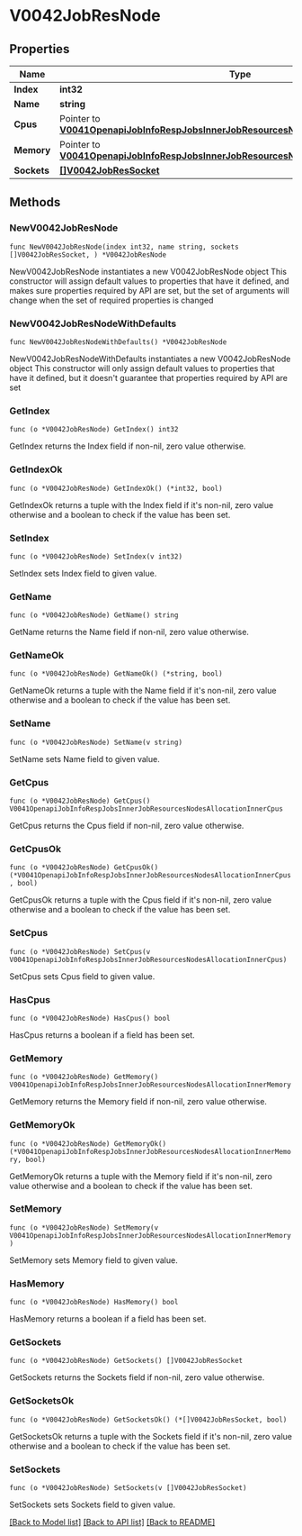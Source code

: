 # V0042JobResNode

## Properties

Name | Type | Description | Notes
------------ | ------------- | ------------- | -------------
**Index** | **int32** | Node index | 
**Name** | **string** | Node name | 
**Cpus** | Pointer to [**V0041OpenapiJobInfoRespJobsInnerJobResourcesNodesAllocationInnerCpus**](V0041OpenapiJobInfoRespJobsInnerJobResourcesNodesAllocationInnerCpus.md) |  | [optional] 
**Memory** | Pointer to [**V0041OpenapiJobInfoRespJobsInnerJobResourcesNodesAllocationInnerMemory**](V0041OpenapiJobInfoRespJobsInnerJobResourcesNodesAllocationInnerMemory.md) |  | [optional] 
**Sockets** | [**[]V0042JobResSocket**](V0042JobResSocket.md) |  | 

## Methods

### NewV0042JobResNode

`func NewV0042JobResNode(index int32, name string, sockets []V0042JobResSocket, ) *V0042JobResNode`

NewV0042JobResNode instantiates a new V0042JobResNode object
This constructor will assign default values to properties that have it defined,
and makes sure properties required by API are set, but the set of arguments
will change when the set of required properties is changed

### NewV0042JobResNodeWithDefaults

`func NewV0042JobResNodeWithDefaults() *V0042JobResNode`

NewV0042JobResNodeWithDefaults instantiates a new V0042JobResNode object
This constructor will only assign default values to properties that have it defined,
but it doesn't guarantee that properties required by API are set

### GetIndex

`func (o *V0042JobResNode) GetIndex() int32`

GetIndex returns the Index field if non-nil, zero value otherwise.

### GetIndexOk

`func (o *V0042JobResNode) GetIndexOk() (*int32, bool)`

GetIndexOk returns a tuple with the Index field if it's non-nil, zero value otherwise
and a boolean to check if the value has been set.

### SetIndex

`func (o *V0042JobResNode) SetIndex(v int32)`

SetIndex sets Index field to given value.


### GetName

`func (o *V0042JobResNode) GetName() string`

GetName returns the Name field if non-nil, zero value otherwise.

### GetNameOk

`func (o *V0042JobResNode) GetNameOk() (*string, bool)`

GetNameOk returns a tuple with the Name field if it's non-nil, zero value otherwise
and a boolean to check if the value has been set.

### SetName

`func (o *V0042JobResNode) SetName(v string)`

SetName sets Name field to given value.


### GetCpus

`func (o *V0042JobResNode) GetCpus() V0041OpenapiJobInfoRespJobsInnerJobResourcesNodesAllocationInnerCpus`

GetCpus returns the Cpus field if non-nil, zero value otherwise.

### GetCpusOk

`func (o *V0042JobResNode) GetCpusOk() (*V0041OpenapiJobInfoRespJobsInnerJobResourcesNodesAllocationInnerCpus, bool)`

GetCpusOk returns a tuple with the Cpus field if it's non-nil, zero value otherwise
and a boolean to check if the value has been set.

### SetCpus

`func (o *V0042JobResNode) SetCpus(v V0041OpenapiJobInfoRespJobsInnerJobResourcesNodesAllocationInnerCpus)`

SetCpus sets Cpus field to given value.

### HasCpus

`func (o *V0042JobResNode) HasCpus() bool`

HasCpus returns a boolean if a field has been set.

### GetMemory

`func (o *V0042JobResNode) GetMemory() V0041OpenapiJobInfoRespJobsInnerJobResourcesNodesAllocationInnerMemory`

GetMemory returns the Memory field if non-nil, zero value otherwise.

### GetMemoryOk

`func (o *V0042JobResNode) GetMemoryOk() (*V0041OpenapiJobInfoRespJobsInnerJobResourcesNodesAllocationInnerMemory, bool)`

GetMemoryOk returns a tuple with the Memory field if it's non-nil, zero value otherwise
and a boolean to check if the value has been set.

### SetMemory

`func (o *V0042JobResNode) SetMemory(v V0041OpenapiJobInfoRespJobsInnerJobResourcesNodesAllocationInnerMemory)`

SetMemory sets Memory field to given value.

### HasMemory

`func (o *V0042JobResNode) HasMemory() bool`

HasMemory returns a boolean if a field has been set.

### GetSockets

`func (o *V0042JobResNode) GetSockets() []V0042JobResSocket`

GetSockets returns the Sockets field if non-nil, zero value otherwise.

### GetSocketsOk

`func (o *V0042JobResNode) GetSocketsOk() (*[]V0042JobResSocket, bool)`

GetSocketsOk returns a tuple with the Sockets field if it's non-nil, zero value otherwise
and a boolean to check if the value has been set.

### SetSockets

`func (o *V0042JobResNode) SetSockets(v []V0042JobResSocket)`

SetSockets sets Sockets field to given value.



[[Back to Model list]](../README.md#documentation-for-models) [[Back to API list]](../README.md#documentation-for-api-endpoints) [[Back to README]](../README.md)


